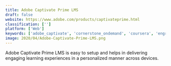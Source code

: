 ```yaml
---
title: Adobe Captivate Prime LMS
draft: false 
website: https://www.adobe.com/products/captivateprime.html
classification: ['']
platform: ['Web']
keywords: ['adobe_captivate', 'cornerstone_ondemand', 'coursera', 'engrip', 'examination_online', 'forge_lms', 'geocities_site_builder', 'getcourse', 'gnosisconnect', 'joomlalms', 'knowbe4', 'mindtickle', 'moodle', 'qintil', 'udacity', 'udemy', 'workramp', 'lesson.ly']
image: 2020/04/Adobe-Captivate-Prime-LMS.png
---
```

Adobe Captivate Prime LMS is easy to setup and helps in delivering engaging learning experiences in a personalized manner across devices.